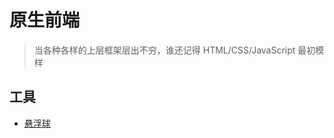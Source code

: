 # 原生前端

> 当各种各样的上层框架层出不穷，谁还记得 HTML/CSS/JavaScript 最初模样 

## 工具

- [悬浮球](./packages//tool//floating-window//index.html)